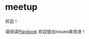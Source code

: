 # meetup

欢迎！

请阅读[Playbook](https://github.com/CNDE-Meetup/meetup/blob/master/Playbook.md)
欢迎提出Issues来改进！
